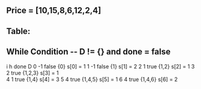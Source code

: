 ## Price = [10,15,8,6,12,2,4]

## Table:

## While Condition -- D != {} and done = false

i	  h	  done	   D
0  -1	  false	  {0} 	        s[0] = 1
1  -1   false   {1}		        s[1] = 2
2   1   true	  {1,2}         s[2] = 1
3   2   true    {1,2,3}       s[3] = 1   
4   1   true    {1,4}         s[4] = 3
5   4   true    {1,4,5}       s[5] = 1
6   4   true    {1,4,6}       s[6] = 2


